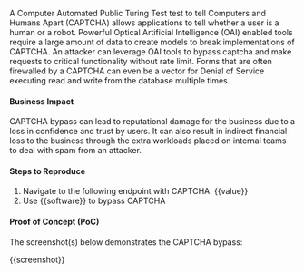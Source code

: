 A Computer Automated Public Turing Test test to tell Computers and Humans Apart (CAPTCHA) allows applications to tell whether a user is a human or a robot. Powerful Optical Artificial Intelligence (OAI) enabled tools require a large amount of data to create models to break implementations of CAPTCHA. An attacker can leverage OAI tools to bypass captcha and make requests to critical functionality without rate limit. Forms that are often firewalled by a CAPTCHA can even be a vector for Denial of Service executing read and write from the database multiple times.

#### Business Impact

CAPTCHA bypass can lead to reputational damage for the business due to a loss in confidence and trust by users. It can also result in indirect financial loss to the business through the extra workloads placed on internal teams to deal with spam from an attacker.

#### Steps to Reproduce

1. Navigate to the following endpoint with CAPTCHA: {{value}}
1. Use {{software}} to bypass CAPTCHA

#### Proof of Concept (PoC)

The screenshot(s) below demonstrates the CAPTCHA bypass:

{{screenshot}}
